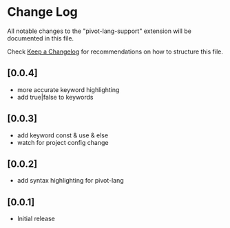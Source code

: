 # Change Log

All notable changes to the "pivot-lang-support" extension will be documented in this file.

Check [Keep a Changelog](http://keepachangelog.com/) for recommendations on how to structure this file.

## [0.0.4]
- more accurate keyword highlighting
- add true|false to keywords

## [0.0.3]

- add keyword const & use & else
- watch for project config change

## [0.0.2]

- add syntax highlighting for pivot-lang

## [0.0.1]

- Initial release
